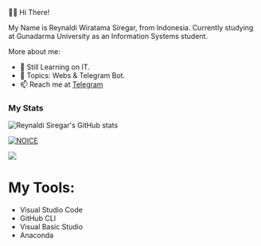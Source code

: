 👋🏻 Hi There!

My Name is Reynaldi Wiratama Siregar, from Indonesia. Currently studying at Gunadarma University as an Information Systems student.

More about me:

- 🌱 Still Learning on IT.
- 💬 Topics: Webs & Telegram Bot.
- 📫 Reach me at [Telegram](https://t.me/reysiregars)

### My Stats
![Reynaldi Siregar's GitHub stats](https://github-readme-stats.vercel.app/api?username=reysiregar&show_icons=true&theme=radical)

[![NOICE](https://github-readme-stats.vercel.app/api/top-langs/?username=reysiregar&layout=compact&theme=midnight-purple&hide=Css)](https://github.com/reysiregar)

![](https://visitor-badge.laobi.icu/badge?page_id=reysiregar)

# My Tools:
- Visual Studio Code
- GitHub CLI
- Visual Basic Studio
- Anaconda
